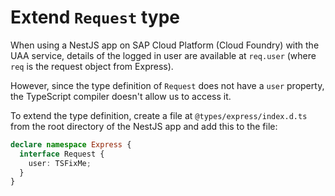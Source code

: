 # Extend `Request` type

When using a NestJS app on SAP Cloud Platform (Cloud Foundry) with the UAA service,
details of the logged in user are available at `req.user` (where `req` is the request object from Express).

However, since the type definition of `Request` does not have a `user` property, the TypeScript compiler
doesn't allow us to access it.

To extend the type definition, create a file at `@types/express/index.d.ts` from the root directory of the NestJS app
and add this to the file:

```typescript
declare namespace Express {
  interface Request {
    user: TSFixMe;
  }
}
```
